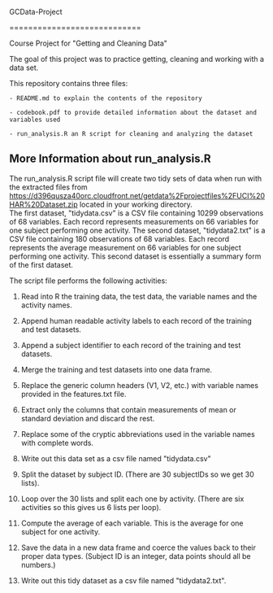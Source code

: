 GCData-Project

============================



Course Project for "Getting and Cleaning Data"


The goal of this project was to practice getting, cleaning and working with a data set.


This repository contains three files:

	- README.md to explain the contents of the repository

	- codebook.pdf to provide detailed information about the dataset and variables used

	- run_analysis.R an R script for cleaning and analyzing the dataset


More Information about run_analysis.R
-------------------------------------
  The run_analysis.R script file will create two tidy sets of data when run with the extracted files from https://d396qusza40orc.cloudfront.net/getdata%2Fprojectfiles%2FUCI%20HAR%20Dataset.zip located in your working directory.  
  The first dataset, "tidydata.csv" is a CSV file containing 10299 observations of 68 variables.  Each record represents measurements on 66 variables for one subject performing one activity.
  The second dataset, "tidydata2.txt" is a CSV file containing 180 observations of 68 variables.  Each record represents the average measurement on 66 variables for one subject performing one activity.  This second dataset is essentially a summary form of the first dataset.

The script file performs the following activities:

1. Read into R the training data, the test data, the variable names and the activity names.

2. Append human readable activity labels to each record of the training and test datasets.

3. Append a subject identifier to each record of the training and test datasets.

4. Merge the training and test datasets into one data frame.

5. Replace the generic column headers (V1, V2, etc.) with variable names provided in the features.txt file.

6. Extract only the columns that contain measurements of mean or standard deviation and discard the rest.

7. Replace some of the cryptic abbreviations used in the variable names with complete words.

8. Write out this data set as a csv file named "tidydata.csv"

9. Split the dataset by subject ID.  (There are 30 subjectIDs so we get 30 lists).

10. Loop over the 30 lists and split each one by activity.  (There are six activities so this gives us 6 lists per loop).

11. Compute the average of each variable.  This is the average for one subject for one activity.

12. Save the data in a new data frame and coerce the values back to their proper data types.  (Subject ID is an integer, data points should all be numbers.)

13. Write out this tidy dataset as a csv file named "tidydata2.txt".

